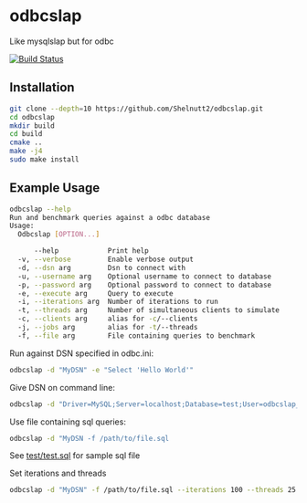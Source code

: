 # odbcslap
Like mysqlslap but for odbc

[![Build Status](https://travis-ci.org/Shelnutt2/odbcslap.svg?branch=master)](https://travis-ci.org/Shelnutt2/odbcslap)

## Installation

```bash
git clone --depth=10 https://github.com/Shelnutt2/odbcslap.git
cd odbcslap
mkdir build
cd build
cmake ..
make -j4
sudo make install
```

## Example Usage


```bash
odbcslap --help
Run and benchmark queries against a odbc database
Usage:
  Odbcslap [OPTION...]

      --help            Print help
  -v, --verbose         Enable verbose output
  -d, --dsn arg         Dsn to connect with
  -u, --username arg    Optional username to connect to database
  -p, --password arg    Optional password to connect to database
  -e, --execute arg     Query to execute
  -i, --iterations arg  Number of iterations to run
  -t, --threads arg     Number of simultaneous clients to simulate
  -c, --clients arg     alias for -c/--clients
  -j, --jobs arg        alias for -t/--threads
  -f, --file arg        File containing queries to benchmark
```

Run against DSN specified in odbc.ini:

```bash
odbcslap -d "MyDSN" -e "Select 'Hello World'"
```

Give DSN on command line:

```bash
odbcslap -d "Driver=MySQL;Server=localhost;Database=test;User=odbcslap_test;Password=;" -e "Select 'Hello World'"
```

Use file containing sql queries:

```bash
odbcslap -d "MyDSN -f /path/to/file.sql
```

See [test/test.sql](test/test.sql) for sample sql file


Set iterations and threads

```bash
odbcslap -d "MyDSN" -f /path/to/file.sql --iterations 100 --threads 25
```
